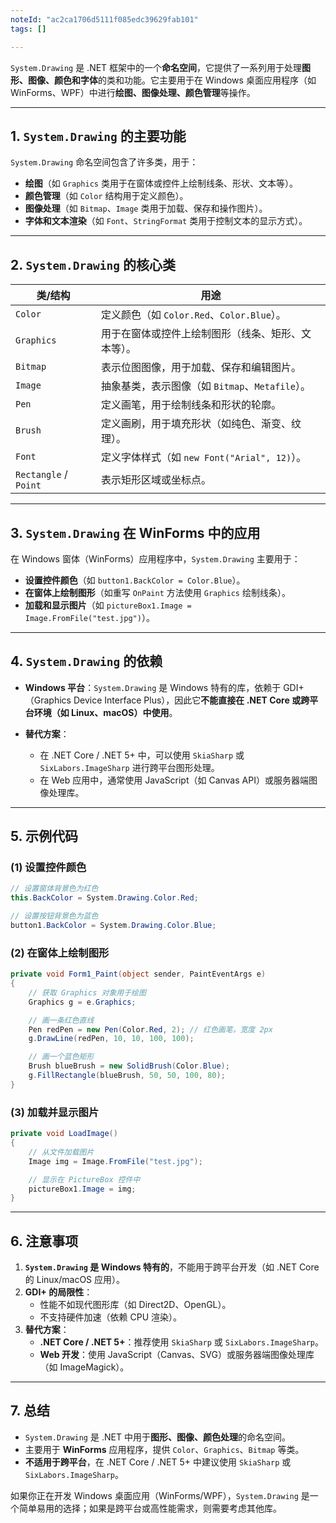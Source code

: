 ```yaml
---
noteId: "ac2ca1706d5111f085edc39629fab101"
tags: []

---
```


`System.Drawing` 是 .NET 框架中的一个**命名空间**，它提供了一系列用于处理**图形、图像、颜色和字体**的类和功能。它主要用于在 Windows 桌面应用程序（如 WinForms、WPF）中进行**绘图、图像处理、颜色管理**等操作。

---

## **1. `System.Drawing` 的主要功能**
`System.Drawing` 命名空间包含了许多类，用于：

- **绘图**（如 `Graphics` 类用于在窗体或控件上绘制线条、形状、文本等）。
- **颜色管理**（如 `Color` 结构用于定义颜色）。
- **图像处理**（如 `Bitmap`、`Image` 类用于加载、保存和操作图片）。
- **字体和文本渲染**（如 `Font`、`StringFormat` 类用于控制文本的显示方式）。

---

## **2. `System.Drawing` 的核心类**
| 类/结构 | 用途 |
|----------|------|
| `Color` | 定义颜色（如 `Color.Red`、`Color.Blue`）。 |
| `Graphics` | 用于在窗体或控件上绘制图形（线条、矩形、文本等）。 |
| `Bitmap` | 表示位图图像，用于加载、保存和编辑图片。 |
| `Image` | 抽象基类，表示图像（如 `Bitmap`、`Metafile`）。 |
| `Pen` | 定义画笔，用于绘制线条和形状的轮廓。 |
| `Brush` | 定义画刷，用于填充形状（如纯色、渐变、纹理）。 |
| `Font` | 定义字体样式（如 `new Font("Arial", 12)`）。 |
| `Rectangle` / `Point` | 表示矩形区域或坐标点。 |

---

## **3. `System.Drawing` 在 WinForms 中的应用**
在 Windows 窗体（WinForms）应用程序中，`System.Drawing` 主要用于：

- **设置控件颜色**（如 `button1.BackColor = Color.Blue`）。
- **在窗体上绘制图形**（如重写 `OnPaint` 方法使用 `Graphics` 绘制线条）。
- **加载和显示图片**（如 `pictureBox1.Image = Image.FromFile("test.jpg")`）。

---

## **4. `System.Drawing` 的依赖**
- **Windows 平台**：`System.Drawing` 是 Windows 特有的库，依赖于 GDI+（Graphics Device Interface Plus），因此它**不能直接在 .NET Core 或跨平台环境（如 Linux、macOS）中使用**。

- **替代方案**：
  - 在 .NET Core / .NET 5+ 中，可以使用 `SkiaSharp` 或 `SixLabors.ImageSharp` 进行跨平台图形处理。
  - 在 Web 应用中，通常使用 JavaScript（如 Canvas API）或服务器端图像处理库。

---

## **5. 示例代码**
### **(1) 设置控件颜色**
```csharp
// 设置窗体背景色为红色
this.BackColor = System.Drawing.Color.Red;

// 设置按钮背景色为蓝色
button1.BackColor = System.Drawing.Color.Blue;
```

### **(2) 在窗体上绘制图形**
```csharp
private void Form1_Paint(object sender, PaintEventArgs e)
{
    // 获取 Graphics 对象用于绘图
    Graphics g = e.Graphics;

    // 画一条红色直线
    Pen redPen = new Pen(Color.Red, 2); // 红色画笔，宽度 2px
    g.DrawLine(redPen, 10, 10, 100, 100);

    // 画一个蓝色矩形
    Brush blueBrush = new SolidBrush(Color.Blue);
    g.FillRectangle(blueBrush, 50, 50, 100, 80);
}
```

### **(3) 加载并显示图片**
```csharp
private void LoadImage()
{
    // 从文件加载图片
    Image img = Image.FromFile("test.jpg");

    // 显示在 PictureBox 控件中
    pictureBox1.Image = img;
}
```

---

## **6. 注意事项**
1. **`System.Drawing` 是 Windows 特有的**，不能用于跨平台开发（如 .NET Core 的 Linux/macOS 应用）。
2. **GDI+ 的局限性**：
   - 性能不如现代图形库（如 Direct2D、OpenGL）。
   - 不支持硬件加速（依赖 CPU 渲染）。
3. **替代方案**：
   - **.NET Core / .NET 5+**：推荐使用 `SkiaSharp` 或 `SixLabors.ImageSharp`。
   - **Web 开发**：使用 JavaScript（Canvas、SVG）或服务器端图像处理库（如 ImageMagick）。

---

## **7. 总结**
- `System.Drawing` 是 .NET 中用于**图形、图像、颜色处理**的命名空间。
- 主要用于 **WinForms** 应用程序，提供 `Color`、`Graphics`、`Bitmap` 等类。
- **不适用于跨平台**，在 .NET Core / .NET 5+ 中建议使用 `SkiaSharp` 或 `SixLabors.ImageSharp`。

如果你正在开发 Windows 桌面应用（WinForms/WPF），`System.Drawing` 是一个简单易用的选择；如果是跨平台或高性能需求，则需要考虑其他库。